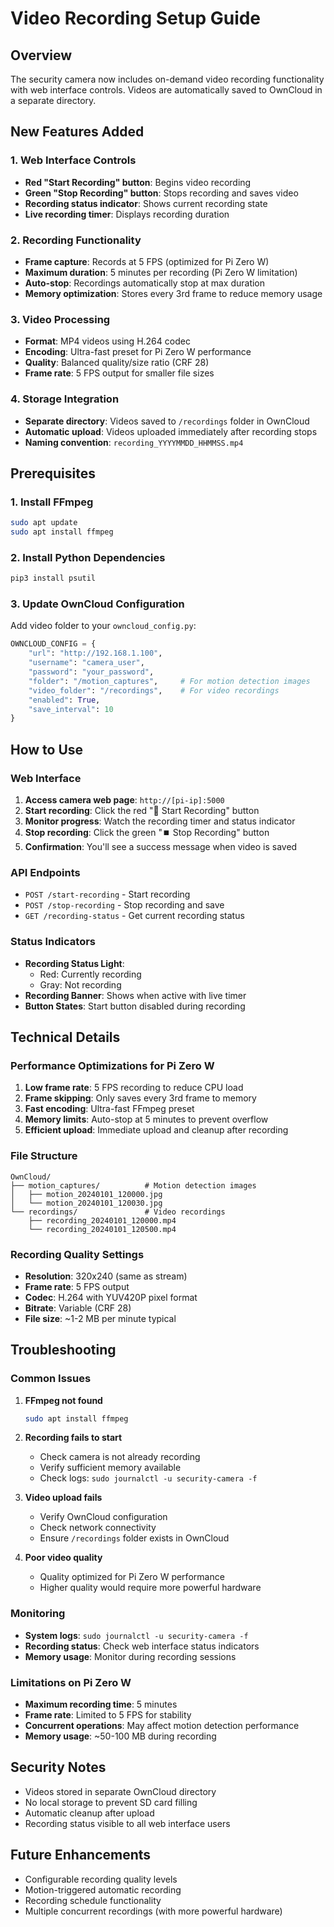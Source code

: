 # Video Recording Setup Guide

## Overview
The security camera now includes on-demand video recording functionality with web interface controls. Videos are automatically saved to OwnCloud in a separate directory.

## New Features Added

### 1. Web Interface Controls
- **Red "Start Recording" button**: Begins video recording
- **Green "Stop Recording" button**: Stops recording and saves video
- **Recording status indicator**: Shows current recording state
- **Live recording timer**: Displays recording duration

### 2. Recording Functionality
- **Frame capture**: Records at 5 FPS (optimized for Pi Zero W)
- **Maximum duration**: 5 minutes per recording (Pi Zero W limitation)
- **Auto-stop**: Recordings automatically stop at max duration
- **Memory optimization**: Stores every 3rd frame to reduce memory usage

### 3. Video Processing
- **Format**: MP4 videos using H.264 codec
- **Encoding**: Ultra-fast preset for Pi Zero W performance
- **Quality**: Balanced quality/size ratio (CRF 28)
- **Frame rate**: 5 FPS output for smaller file sizes

### 4. Storage Integration
- **Separate directory**: Videos saved to `/recordings` folder in OwnCloud
- **Automatic upload**: Videos uploaded immediately after recording stops
- **Naming convention**: `recording_YYYYMMDD_HHMMSS.mp4`

## Prerequisites

### 1. Install FFmpeg
```bash
sudo apt update
sudo apt install ffmpeg
```

### 2. Install Python Dependencies
```bash
pip3 install psutil
```

### 3. Update OwnCloud Configuration
Add video folder to your `owncloud_config.py`:
```python
OWNCLOUD_CONFIG = {
    "url": "http://192.168.1.100",
    "username": "camera_user",
    "password": "your_password",
    "folder": "/motion_captures",     # For motion detection images
    "video_folder": "/recordings",    # For video recordings
    "enabled": True,
    "save_interval": 10
}
```

## How to Use

### Web Interface
1. **Access camera web page**: `http://[pi-ip]:5000`
2. **Start recording**: Click the red "🔴 Start Recording" button
3. **Monitor progress**: Watch the recording timer and status indicator
4. **Stop recording**: Click the green "⏹️ Stop Recording" button
5. **Confirmation**: You'll see a success message when video is saved

### API Endpoints
- `POST /start-recording` - Start recording
- `POST /stop-recording` - Stop recording and save
- `GET /recording-status` - Get current recording status

### Status Indicators
- **Recording Status Light**:
  - Red: Currently recording
  - Gray: Not recording
- **Recording Banner**: Shows when active with live timer
- **Button States**: Start button disabled during recording

## Technical Details

### Performance Optimizations for Pi Zero W
1. **Low frame rate**: 5 FPS recording to reduce CPU load
2. **Frame skipping**: Only saves every 3rd frame to memory
3. **Fast encoding**: Ultra-fast FFmpeg preset
4. **Memory limits**: Auto-stop at 5 minutes to prevent overflow
5. **Efficient upload**: Immediate upload and cleanup after recording

### File Structure
```
OwnCloud/
├── motion_captures/          # Motion detection images
│   ├── motion_20240101_120000.jpg
│   └── motion_20240101_120030.jpg
└── recordings/               # Video recordings
    ├── recording_20240101_120000.mp4
    └── recording_20240101_120500.mp4
```

### Recording Quality Settings
- **Resolution**: 320x240 (same as stream)
- **Frame rate**: 5 FPS output
- **Codec**: H.264 with YUV420P pixel format
- **Bitrate**: Variable (CRF 28)
- **File size**: ~1-2 MB per minute typical

## Troubleshooting

### Common Issues

1. **FFmpeg not found**
   ```bash
   sudo apt install ffmpeg
   ```

2. **Recording fails to start**
   - Check camera is not already recording
   - Verify sufficient memory available
   - Check logs: `sudo journalctl -u security-camera -f`

3. **Video upload fails**
   - Verify OwnCloud configuration
   - Check network connectivity
   - Ensure `/recordings` folder exists in OwnCloud

4. **Poor video quality**
   - Quality optimized for Pi Zero W performance
   - Higher quality would require more powerful hardware

### Monitoring
- **System logs**: `sudo journalctl -u security-camera -f`
- **Recording status**: Check web interface status indicators
- **Memory usage**: Monitor during recording sessions

### Limitations on Pi Zero W
- **Maximum recording time**: 5 minutes
- **Frame rate**: Limited to 5 FPS for stability
- **Concurrent operations**: May affect motion detection performance
- **Memory usage**: ~50-100 MB during recording

## Security Notes
- Videos stored in separate OwnCloud directory
- No local storage to prevent SD card filling
- Automatic cleanup after upload
- Recording status visible to all web interface users

## Future Enhancements
- Configurable recording quality levels
- Motion-triggered automatic recording
- Recording schedule functionality
- Multiple concurrent recordings (with more powerful hardware)